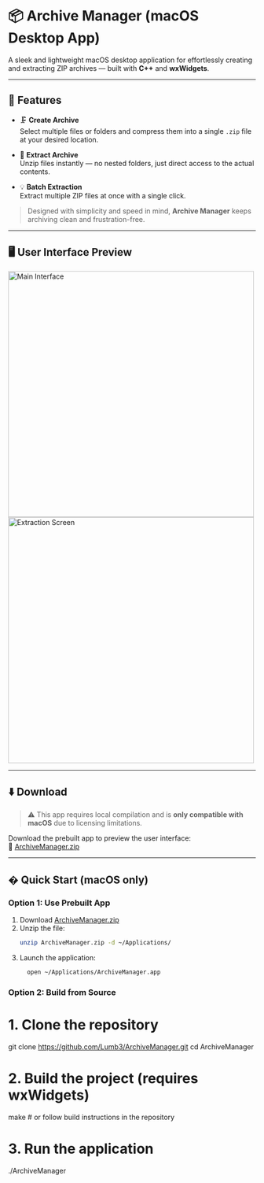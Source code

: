 # 📦 Archive Manager (macOS Desktop App)

A sleek and lightweight macOS desktop application for effortlessly creating and extracting ZIP archives — built with **C++** and **wxWidgets**.

---

## 🧩 Features

- 🗜️ **Create Archive**  
  Select multiple files or folders and compress them into a single `.zip` file at your desired location.

- 📂 **Extract Archive**  
  Unzip files instantly — no nested folders, just direct access to the actual contents.

- 💡 **Batch Extraction**  
  Extract multiple ZIP files at once with a single click.

> Designed with simplicity and speed in mind, **Archive Manager** keeps archiving clean and frustration-free.

---

## 🖥️ User Interface Preview

<img width="500" alt="Main Interface" src="https://github.com/user-attachments/assets/b34a3801-3e22-4104-ba3d-c8762caf1713">
<img width="500" alt="Extraction Screen" src="https://github.com/user-attachments/assets/9540b382-58c6-4d7b-8448-3288411a8e21">

---

## ⬇️ Download

> ⚠️ This app requires local compilation and is **only compatible with macOS** due to licensing limitations.

Download the prebuilt app to preview the user interface:  
🔗 [ArchiveManager.zip](https://github.com/user-attachments/files/20624900/ArchiveManager.zip)

---

## � Quick Start (macOS only)

### Option 1: Use Prebuilt App
1. Download [ArchiveManager.zip](https://github.com/user-attachments/files/20624900/ArchiveManager.zip)
2. Unzip the file:
   ```bash
   unzip ArchiveManager.zip -d ~/Applications/
3. Launch the application:
   ```bash
     open ~/Applications/ArchiveManager.app

### Option 2: Build from Source

# 1. Clone the repository
git clone https://github.com/Lumb3/ArchiveManager.git
cd ArchiveManager

# 2. Build the project (requires wxWidgets)
make  # or follow build instructions in the repository

# 3. Run the application
./ArchiveManager

